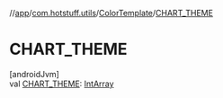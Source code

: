 //[app](../../../index.md)/[com.hotstuff.utils](../index.md)/[ColorTemplate](index.md)/[CHART_THEME](-c-h-a-r-t_-t-h-e-m-e.md)

# CHART_THEME

[androidJvm]\
val [CHART_THEME](-c-h-a-r-t_-t-h-e-m-e.md): [IntArray](https://kotlinlang.org/api/latest/jvm/stdlib/kotlin/-int-array/index.html)
